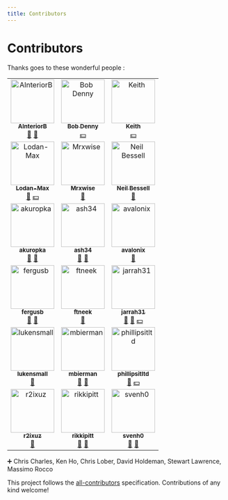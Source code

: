 ```yaml
---
title: Contributors
---
```

# Contributors
Thanks goes to these wonderful people :

<!-- ALL-CONTRIBUTORS-LIST:START - Do not remove or modify this section -->
<!-- prettier-ignore-start -->
<!-- markdownlint-disable -->
<table>
  <tr>
    <td align="center"><a target="blank" href="https://github.com/AInteriorB"><img src="https://avatars.githubusercontent.com/u/49516700?v=4" width="100px;" alt="AInteriorB"/><br /><sub><b>AInteriorB</b></sub></a><br /><a href="#ideas-AInteriorB" title="Ideas, Planning, & Feedback">🤔</a> <a href="https://github.com/isontheline/pro.webssh.net/issues?q=author%3AAInteriorB" title="Bug reports">🐛</a></td>
    <td align="center"><a target="blank" href="https://github.com/BobDenny"><img src="https://avatars.githubusercontent.com/u/1538556?v=4" width="100px;" alt="Bob Denny"/><br /><sub><b>Bob Denny</b></sub></a><br /><a href="#financial-BobDenny" title="Financial">💵</a></td>
    <td align="center"><a target="blank" href="https://github.com/keithellis74"><img src="https://avatars.githubusercontent.com/u/6196195?v=4" width="100px;" alt="Keith"/><br /><sub><b>Keith</b></sub></a><br /><a href="#financial-keithellis74" title="Financial">💵</a></td>
  </tr>
  <tr>
    <td align="center"><a target="blank" href="https://github.com/Lodan-Max"><img src="https://avatars.githubusercontent.com/u/83011549?v=4" width="100px;" alt="Lodan-Max"/><br /><sub><b>Lodan-Max</b></sub></a><br /><a href="https://github.com/isontheline/pro.webssh.net/issues?q=author%3ALodan-Max" title="Bug reports">🐛</a> <a href="#financial-Lodan-Max" title="Financial">💵</a></td>
    <td align="center"><a target="blank" href="https://github.com/Mrxwise"><img src="https://avatars3.githubusercontent.com/u/29838202?v=4" width="100px;" alt="Mrxwise"/><br /><sub><b>Mrxwise</b></sub></a><br /><a href="https://github.com/isontheline/pro.webssh.net/issues?q=author%3AMrxwise" title="Bug reports">🐛</a></td>
    <td align="center"><a target="blank" href="https://github.com/BertrumUK"><img src="https://avatars.githubusercontent.com/u/22644029?v=4" width="100px;" alt="Neil Bessell"/><br /><sub><b>Neil Bessell</b></sub></a><br /><a href="https://github.com/isontheline/pro.webssh.net/issues?q=author%3ABertrumUK" title="Bug reports">🐛</a></td>
  </tr>
  <tr>
    <td align="center"><a target="blank" href="https://github.com/akuropka"><img src="https://avatars.githubusercontent.com/u/22570574?v=4" width="100px;" alt="akuropka"/><br /><sub><b>akuropka</b></sub></a><br /><a href="#ideas-akuropka" title="Ideas, Planning, & Feedback">🤔</a> <a href="https://github.com/isontheline/pro.webssh.net/issues?q=author%3Aakuropka" title="Bug reports">🐛</a></td>
    <td align="center"><a target="blank" href="https://github.com/ash34"><img src="https://avatars3.githubusercontent.com/u/56022918?v=4" width="100px;" alt="ash34"/><br /><sub><b>ash34</b></sub></a><br /><a href="#ideas-ash34" title="Ideas, Planning, & Feedback">🤔</a> <a href="https://github.com/isontheline/pro.webssh.net/issues?q=author%3Aash34" title="Bug reports">🐛</a></td>
    <td align="center"><a target="blank" href="https://github.com/avalonix"><img src="https://avatars3.githubusercontent.com/u/29081475?v=4" width="100px;" alt="avalonix"/><br /><sub><b>avalonix</b></sub></a><br /><a href="https://github.com/isontheline/pro.webssh.net/issues?q=author%3Aavalonix" title="Bug reports">🐛</a></td>
  </tr>
  <tr>
    <td align="center"><a target="blank" href="https://github.com/fergusb"><img src="https://avatars0.githubusercontent.com/u/2685532?v=4" width="100px;" alt="fergusb"/><br /><sub><b>fergusb</b></sub></a><br /><a href="#ideas-fergusb" title="Ideas, Planning, & Feedback">🤔</a> <a href="https://github.com/isontheline/pro.webssh.net/issues?q=author%3Afergusb" title="Bug reports">🐛</a></td>
    <td align="center"><a target="blank" href="https://github.com/ftneek"><img src="https://avatars3.githubusercontent.com/u/34530420?v=4" width="100px;" alt="ftneek"/><br /><sub><b>ftneek</b></sub></a><br /><a href="https://github.com/isontheline/pro.webssh.net/issues?q=author%3Aftneek" title="Bug reports">🐛</a></td>
    <td align="center"><a target="blank" href="https://github.com/jarrah31"><img src="https://avatars2.githubusercontent.com/u/3072303?v=4" width="100px;" alt="jarrah31"/><br /><sub><b>jarrah31</b></sub></a><br /><a href="#ideas-jarrah31" title="Ideas, Planning, & Feedback">🤔</a> <a href="https://github.com/isontheline/pro.webssh.net/issues?q=author%3Ajarrah31" title="Bug reports">🐛</a> <a href="#financial-jarrah31" title="Financial">💵</a></td>
  </tr>
  <tr>
    <td align="center"><a target="blank" href="https://github.com/lukensmall"><img src="https://avatars3.githubusercontent.com/u/33109148?v=4" width="100px;" alt="lukensmall"/><br /><sub><b>lukensmall</b></sub></a><br /><a href="https://github.com/isontheline/pro.webssh.net/issues?q=author%3Alukensmall" title="Bug reports">🐛</a></td>
    <td align="center"><a target="blank" href="https://github.com/mbierman"><img src="https://avatars.githubusercontent.com/u/1205471?v=4" width="100px;" alt="mbierman"/><br /><sub><b>mbierman</b></sub></a><br /><a href="#ideas-mbierman" title="Ideas, Planning, & Feedback">🤔</a> <a href="https://github.com/isontheline/pro.webssh.net/issues?q=author%3Ambierman" title="Bug reports">🐛</a></td>
    <td align="center"><a target="blank" href="https://github.com/phillipsitltd"><img src="https://avatars.githubusercontent.com/u/53293163?v=4" width="100px;" alt="phillipsitltd"/><br /><sub><b>phillipsitltd</b></sub></a><br /><a href="#ideas-phillipsitltd" title="Ideas, Planning, & Feedback">🤔</a> <a href="#financial-phillipsitltd" title="Financial">💵</a></td>
  </tr>
  <tr>
    <td align="center"><a target="blank" href="https://github.com/r2ixuz"><img src="https://avatars0.githubusercontent.com/u/15087554?v=4" width="100px;" alt="r2ixuz"/><br /><sub><b>r2ixuz</b></sub></a><br /><a href="https://github.com/isontheline/pro.webssh.net/issues?q=author%3Ar2ixuz" title="Bug reports">🐛</a></td>
    <td align="center"><a target="blank" href="https://github.com/rikkipitt"><img src="https://avatars3.githubusercontent.com/u/1147871?v=4" width="100px;" alt="rikkipitt"/><br /><sub><b>rikkipitt</b></sub></a><br /><a href="#ideas-rikkipitt" title="Ideas, Planning, & Feedback">🤔</a> <a href="https://github.com/isontheline/pro.webssh.net/issues?q=author%3Arikkipitt" title="Bug reports">🐛</a></td>
    <td align="center"><a target="blank" href="https://github.com/svenh0"><img src="https://avatars2.githubusercontent.com/u/17353392?v=4" width="100px;" alt="svenh0"/><br /><sub><b>svenh0</b></sub></a><br /><a href="#ideas-svenh0" title="Ideas, Planning, & Feedback">🤔</a> <a href="https://github.com/isontheline/pro.webssh.net/issues?q=author%3Asvenh0" title="Bug reports">🐛</a></td>
  </tr>
</table>

<!-- markdownlint-restore -->
<!-- prettier-ignore-end -->

<!-- ALL-CONTRIBUTORS-LIST:END -->

:heavy_plus_sign: Chris Charles, Ken Ho, Chris Lober, David Holdeman, Stewart Lawrence, Massimo Rocco

This project follows the [all-contributors](https://github.com/all-contributors/all-contributors) specification. Contributions of any kind welcome!